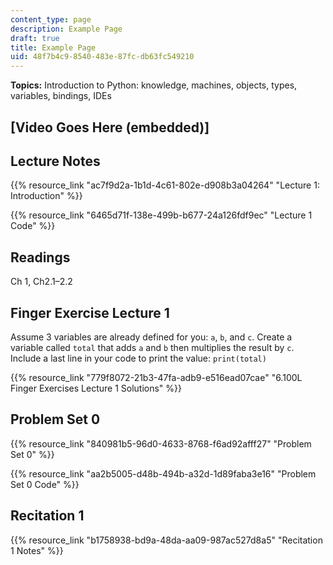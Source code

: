 ```yaml
---
content_type: page
description: Example Page
draft: true
title: Example Page
uid: 48f7b4c9-8540-483e-87fc-db63fc549210
---
```

**Topics:** Introduction to Python: knowledge, machines, objects, types, variables, bindings, IDEs

## \[Video Goes Here (embedded)\]

## Lecture Notes

{{% resource_link "ac7f9d2a-1b1d-4c61-802e-d908b3a04264" "Lecture 1: Introduction" %}}

{{% resource_link "6465d71f-138e-499b-b677-24a126fdf9ec" "Lecture 1 Code" %}}

## Readings

Ch 1, Ch2.1–2.2

## Finger Exercise Lecture 1

Assume 3 variables are already defined for you: `a`, `b`, and `c`. Create a variable called `total` that adds `a` and `b` then multiplies the result by `c`. Include a last line in your code to print the value: `print(total)`

{{% resource_link "779f8072-21b3-47fa-adb9-e516ead07cae" "6.100L Finger Exercises Lecture 1 Solutions" %}}

## Problem Set 0

{{% resource_link "840981b5-96d0-4633-8768-f6ad92afff27" "Problem Set 0" %}}

{{% resource_link "aa2b5005-d48b-494b-a32d-1d89faba3e16" "Problem Set 0 Code" %}}

## Recitation 1

{{% resource_link "b1758938-bd9a-48da-aa09-987ac527d8a5" "Recitation 1 Notes" %}}